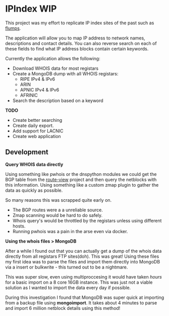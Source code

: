 # IPIndex WIP

This project was my effort to replicate IP index sites of the past such as
[flumps][1].

The application will allow you to map IP address to network names, descriptions
and contact details. You can also reverse search on each of these fields to
find what IP address blocks contain certain keywords.

Currently the application allows the following:

  - Download WHOIS data for most registars
  - Create a MongoDB dump with all WHOIS registars:
    - RIPE IPv4 & IPv6
    - ARIN
    - APNIC IPv4 & IPv6
    - AFRINIC
  - Search the description based on a keyword

**TODO**

  - Create better searching
  - Create daily export.
  - Add support for LACNIC
  - Create web application

## Development

**Query WHOIS data directly**

Using something like pwhois or the dnspython modules we could get the BGP table
from the [route-view][2] project and then query the netblocks with this
information. Using something like a custom zmap plugin to gather the data as
quickly as possible.

So many reasons this was scrapped quite early on.

  - The BGP routes were a a unreliable source.
  - Zmap scanning would be hard to do safely.
  - Whois query's would be throttled by the registars unless using different
    hosts.
  - Running pwhois was a pain in the arse even via docker.

**Using the whois files > MongoDB**

After a while I found out that you can actually get a dump of the whois data
directly from all registars FTP sites(doh). This was great! Using these files my
first idea was to parse the files and import them directly into MongoDB
via a insert or bulkwrite - this turned out to be a nightmare.

This was super slow, even using multiproccesing it would have taken *hours*
for a basic import on a 8 core 16GB instance. This was just not a viable
solution as I wanted to import the data every day if possible.

During this investigation I found that MongoDB was super quick at importing
from a backup file using **mongoimport**. It takes about 4 minutes to parse and
import 6 million netblock details using this method!

[1]: https://www.flumps.org/ip/
[2]: http://bgplay.routeviews.org/

